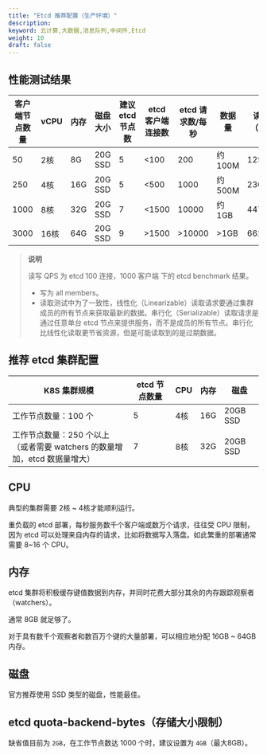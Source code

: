```yaml
---
title: "Etcd 推荐配置（生产环境）"
description: 
keyword: 云计算,大数据,消息队列,中间件,Etcd
weight: 10
draft: false
---
```


## 性能测试结果

| 客户端节点数量 | vCPU | 内存 | 磁盘大小 | 建议 etcd 节点数 | etcd 客户端连接数 | etcd 请求数/每秒 | 数据量 | 读 QPS（线性） | 写 QPS  | 读 QPS（串行） |
| -------------- | ---- | ---- | -------- | ---------------- | ----------------- | ---------------- | ------ | -------------- | ------- | -------------- |
| 50             | 2核  | 8G   | 20G SSD  | 5                | <100              | 200              | 约100M | 12509.93       | 21989.2 | 20125.71       |
| 250            | 4核  | 16G  | 20G SSD  | 5                | <500              | 1000             | 约500M | 23043.92       | 45052.9 | 33582.68       |
| 1000           | 8核  | 32G  | 20G SSD  | 7                | <1500             | 10000            | 约1GB  | 44721.41       | 47735.1 | 61122.55       |
| 3000           | 16核 | 64G  | 20G SSD  | 9                | >1500             | >10000           | >1GB   | 66219.35       | 39326.5 | 169194.62      |

> **说明**
>
> 读写 QPS 为 etcd 100 连接，1000 客户端 下的 etcd benchmark 结果。
> - 写为 all members。
> - 读取测试中为了一致性，线性化（Linearizable）读取请求要通过集群成员的所有节点来获取最新的数据。串行化（Serializable）读取请求是通过任意单台 etcd 节点来提供服务，而不是成员的所有节点。串行化比线性化读取更节省资源，但是可能读取到的是过期数据。

## 推荐 etcd 集群配置

| K8S 集群规模                                                 | etcd 节点数量 | CPU  | 内存 | 磁盘     |
| ------------------------------------------------------------ | ------------- | ---- | ---- | -------- |
| 工作节点数量：100 个                                         | 5             | 4核  | 16G  | 20GB SSD |
| 工作节点数量：250 个以上<br />（或者需要 watchers 的数量增加，etcd 数据量增大） | 7             | 8核  | 32G  | 20GB SSD |

## CPU

典型的集群需要 2核 ~ 4核才能顺利运行。

重负载的 etcd 部署，每秒服务数千个客户端或数万个请求，往往受 CPU 限制，因为 etcd 可以处理来自内存的请求，比如将数据写入落盘。如此繁重的部署通常需要 8~16 个 CPU。

## 内存

etcd 集群将积极缓存键值数据到内存，并同时花费大部分其余的内存跟踪观察者（watchers）。

通常 8GB 就足够了。

对于具有数千个观察者和数百万个键的大量部署，可以相应地分配 16GB ~ 64GB 内存。

## 磁盘

官方推荐使用 SSD 类型的磁盘，性能最佳。

## etcd quota-backend-bytes（存储大小限制）

缺省值目前为 `2GB`，在工作节点数达 1000 个时，建议设置为 `4GB`（最大8GB）。
